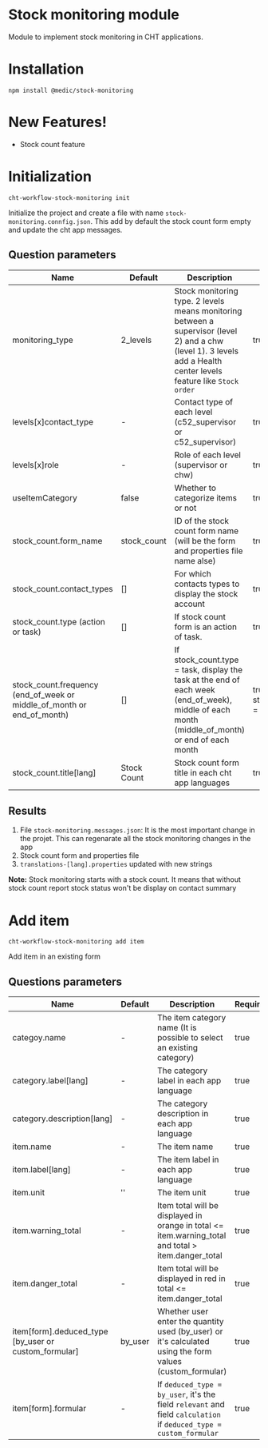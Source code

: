 # Stock monitoring module

Module to implement stock monitoring in CHT applications.

# Installation
```shell
npm install @medic/stock-monitoring
```

# New Features!

<ul>
  <li>Stock count feature</li>
</ul>

# Initialization

```shell
cht-workflow-stock-monitoring init
```
  Initialize the project and create a file with name `stock-monitoring.connfig.json`. This add by default the stock count form empty and update the cht app messages.
## Question parameters

| Name              | Default   | Description | Required |
| ----------------- | --------- | ----------- | -------- |
| monitoring_type              | 2_levels  | Stock monitoring type. 2 levels means monitoring between a supervisor (level 2) and a chw (level 1). 3 levels add a Health center levels feature like `Stock order` | true   |
| levels[x]contact_type | -       | Contact type of each level (c52_supervisor or c52_supervisor) | true   |
| levels[x]role | -       | Role of each level (supervisor or chw) | true   |
| useItemCategory | false       | Whether to categorize items or not | true   |
| stock_count.form_name | stock_count       | ID of the stock count form name (will be the form and properties file name alse) | true   |
| stock_count.contact_types | []       | For which contacts types to display the stock account | true   |
| stock_count.type (action or task) | []       | If stock count form is an action of task. | true   |
| stock_count.frequency (end_of_week or middle_of_month or end_of_month) | []       | If stock_count.type = task, display the task at the end of each week (end_of_week), middle of each month (middle_of_month) or end of each month  | true, if stock_count.type = task   |
| stock_count.title[lang] | Stock Count      | Stock count form title in each cht app languages | true   |

## Results
 
1. File `stock-monitoring.messages.json`: It is the most important change in the projet. This can regenarate all the stock monitoring changes in the app
2. Stock count form and properties file
3. `translations-[lang].properties` updated with new strings

**Note:** Stock monitoring starts with a stock count. It means that without stock count report stock status won't be display on contact summary
# Add item

```shell
cht-workflow-stock-monitoring add item
```

Add item in an existing form

## Questions parameters

| Name              | Default   | Description | Required |
| ----------------- | --------- | ----------- | -------- |
| categoy.name              | -  | The item category name (It is possible to select an existing category) | true   |
| category.label[lang]              | -  | The category label in each app language | true   |
| category.description[lang]              | -  | The category description in each app language | true   |
| item.name              | -  | The item name | true   |
| item.label[lang]              | -  | The item label in each app language | true   |
| item.unit              | ''  | The item unit | true   |
| item.warning_total              | -  | Item total will be displayed in orange in total <= item.warning_total and total > item.danger_total | true   |
| item.danger_total              | -  | Item total will be displayed in red in total <= item.danger_total | true   |
| item[form].deduced_type [by_user or custom_formular]              | by_user  | Whether user enter the quantity used (by_user) or it's calculated using the form values (custom_formular) | true   |
| item[form].formular              | -  | If `deduced_type = by_user`, it's the field `relevant` and field `calculation` if `deduced_type = custom_formular` | true   |
